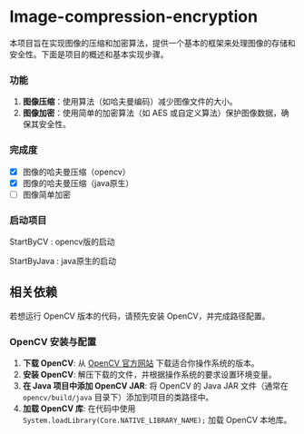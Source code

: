 # Image-compression-encryption

本项目旨在实现图像的压缩和加密算法，提供一个基本的框架来处理图像的存储和安全性。下面是项目的概述和基本实现步骤。

### 功能

1. **图像压缩**：使用算法（如哈夫曼编码）减少图像文件的大小。
2. **图像加密**：使用简单的加密算法（如 AES 或自定义算法）保护图像数据，确保其安全性。

### 完成度

- [x] 图像的哈夫曼压缩（opencv）
- [x] 图像的哈夫曼压缩（java原生）
- [ ] 图像简单加密

### 启动项目

StartByCV : opencv版的启动

StartByJava : java原生的启动



## 相关依赖

若想运行 OpenCV 版本的代码，请预先安装 OpenCV，并完成路径配置。

### OpenCV 安装与配置

1. **下载 OpenCV**: 从 [OpenCV 官方网站](https://opencv.org/releases/) 下载适合你操作系统的版本。
2. **安装 OpenCV**: 解压下载的文件，并根据操作系统的要求设置环境变量。
3. **在 Java 项目中添加 OpenCV JAR**: 将 OpenCV 的 Java JAR 文件（通常在 `opencv/build/java` 目录下）添加到项目的类路径中。
4. **加载 OpenCV 库**: 在代码中使用 `System.loadLibrary(Core.NATIVE_LIBRARY_NAME);` 加载 OpenCV 本地库。